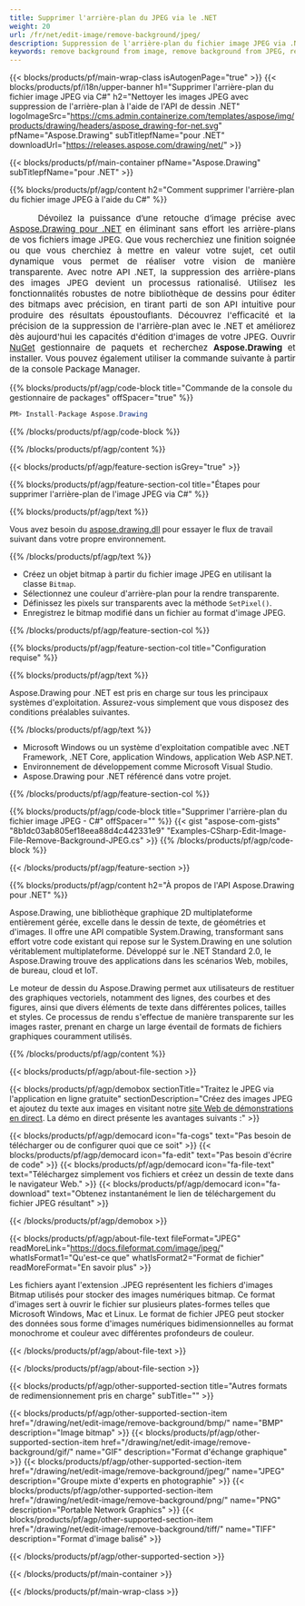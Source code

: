 ```yaml
---
title: Supprimer l'arrière-plan du JPEG via le .NET
weight: 20
url: /fr/net/edit-image/remove-background/jpeg/
description: Suppression de l'arrière-plan du fichier image JPEG via .NET.
keywords: remove background from image, remove background from JPEG, remove background via C#, background removal, erase background, clean image, 2D graphics, drawing API, edit bitmap C#, Drawing pour .NET, save bitmap, save JPEG image, cross-platform 2D graphic library, Bitmap class, raster graphics drawing, rendering raster images, JPEG image file
---
```


{{< blocks/products/pf/main-wrap-class isAutogenPage="true" >}}
{{< blocks/products/pf/i18n/upper-banner h1="Supprimer l'arrière-plan du fichier image JPEG via C#" h2="Nettoyer les images JPEG avec suppression de l'arrière-plan à l'aide de l'API de dessin .NET" logoImageSrc="https://cms.admin.containerize.com/templates/aspose/img/products/drawing/headers/aspose_drawing-for-net.svg" pfName="Aspose.Drawing" subTitlepfName="pour .NET" downloadUrl="https://releases.aspose.com/drawing/net/" >}}

{{< blocks/products/pf/main-container pfName="Aspose.Drawing" subTitlepfName="pour .NET" >}}


{{% blocks/products/pf/agp/content h2="Comment supprimer l'arrière-plan du fichier image JPEG à l'aide du C#" %}}

<p align="justify" style="text-indent:50px;font-size:15px;">
Dévoilez la puissance d’une retouche d’image précise avec <a href="https://products.aspose.com/drawing/net">Aspose.Drawing pour .NET</a> en éliminant sans effort les arrière-plans de vos fichiers image JPEG. Que vous recherchiez une finition soignée ou que vous cherchiez à mettre en valeur votre sujet, cet outil dynamique vous permet de réaliser votre vision de manière transparente. Avec notre API .NET, la suppression des arrière-plans des images JPEG devient un processus rationalisé. Utilisez les fonctionnalités robustes de notre bibliothèque de dessins pour éditer des bitmaps avec précision, en tirant parti de son API intuitive pour produire des résultats époustouflants. Découvrez l'efficacité et la précision de la suppression de l'arrière-plan avec le .NET et améliorez dès aujourd'hui les capacités d'édition d'images de votre JPEG. Ouvrir <a href="https://www.nuget.org/packages/aspose.drawing">NuGet</a> gestionnaire de paquets et recherchez <b>Aspose.Drawing</b> et installer. Vous pouvez également utiliser la commande suivante à partir de la console Package Manager.</p>

{{% blocks/products/pf/agp/code-block title="Commande de la console du gestionnaire de packages" offSpacer="true" %}}
```cs
PM> Install-Package Aspose.Drawing
```
{{% /blocks/products/pf/agp/code-block %}}

{{% /blocks/products/pf/agp/content %}}


{{< blocks/products/pf/agp/feature-section isGrey="true" >}}

{{% blocks/products/pf/agp/feature-section-col title="Étapes pour supprimer l'arrière-plan de l'image JPEG via C#" %}}

{{% blocks/products/pf/agp/text %}}

Vous avez besoin du [aspose.drawing.dll](https://downloads.aspose.com/drawing/net) pour essayer le flux de travail suivant dans votre propre environnement.

{{% /blocks/products/pf/agp/text %}}

+ Créez un objet bitmap à partir du fichier image JPEG en utilisant la classe `Bitmap`.
+ Sélectionnez une couleur d'arrière-plan pour la rendre transparente.
+ Définissez les pixels sur transparents avec la méthode `SetPixel()`.
+ Enregistrez le bitmap modifié dans un fichier au format d'image JPEG.

{{% /blocks/products/pf/agp/feature-section-col %}}

{{% blocks/products/pf/agp/feature-section-col title="Configuration requise" %}}

{{% blocks/products/pf/agp/text %}}

Aspose.Drawing pour .NET est pris en charge sur tous les principaux systèmes d'exploitation. Assurez-vous simplement que vous disposez des conditions préalables suivantes.

{{% /blocks/products/pf/agp/text %}}

- Microsoft Windows ou un système d'exploitation compatible avec .NET Framework, .NET Core, application Windows, application Web ASP.NET.
- Environnement de développement comme Microsoft Visual Studio.
- Aspose.Drawing pour .NET référencé dans votre projet.

{{% /blocks/products/pf/agp/feature-section-col %}}

{{% blocks/products/pf/agp/code-block title="Supprimer l'arrière-plan du fichier image JPEG - C#" offSpacer="" %}}
{{< gist "aspose-com-gists" "8b1dc03ab805ef18eea88d4c442331e9" "Examples-CSharp-Edit-Image-File-Remove-Background-JPEG.cs" >}}
{{% /blocks/products/pf/agp/code-block %}}

{{< /blocks/products/pf/agp/feature-section >}}


<!-- aboutfile Starts -->

{{% blocks/products/pf/agp/content h2="À propos de l'API Aspose.Drawing pour .NET" %}}

Aspose.Drawing, une bibliothèque graphique 2D multiplateforme entièrement gérée, excelle dans le dessin de texte, de géométries et d'images. Il offre une API compatible System.Drawing, transformant sans effort votre code existant qui repose sur le System.Drawing en une solution véritablement multiplateforme. Développé sur le .NET Standard 2.0, le Aspose.Drawing trouve des applications dans les scénarios Web, mobiles, de bureau, cloud et IoT.

Le moteur de dessin du Aspose.Drawing permet aux utilisateurs de restituer des graphiques vectoriels, notamment des lignes, des courbes et des figures, ainsi que divers éléments de texte dans différentes polices, tailles et styles. Ce processus de rendu s'effectue de manière transparente sur les images raster, prenant en charge un large éventail de formats de fichiers graphiques couramment utilisés.

{{% /blocks/products/pf/agp/content %}}


{{< blocks/products/pf/agp/about-file-section >}}

{{< blocks/products/pf/agp/demobox sectionTitle="Traitez le JPEG via l'application en ligne gratuite" sectionDescription="Créez des images JPEG et ajoutez du texte aux images en visitant notre [site Web de démonstrations en direct](https://products.aspose.app/drawing). La démo en direct présente les avantages suivants :" >}}

{{< blocks/products/pf/agp/democard icon="fa-cogs" text="Pas besoin de télécharger ou de configurer quoi que ce soit" >}}
{{< blocks/products/pf/agp/democard icon="fa-edit" text="Pas besoin d'écrire de code" >}}
{{< blocks/products/pf/agp/democard icon="fa-file-text" text="Téléchargez simplement vos fichiers et créez un dessin de texte dans le navigateur Web." >}}
{{< blocks/products/pf/agp/democard icon="fa-download" text="Obtenez instantanément le lien de téléchargement du fichier JPEG résultant" >}}

{{< /blocks/products/pf/agp/demobox >}}

{{< blocks/products/pf/agp/about-file-text fileFormat="JPEG" readMoreLink="https://docs.fileformat.com/image/jpeg/" whatIsFormat1="Qu'est-ce que" whatIsFormat2="Format de fichier" readMoreFormat="En savoir plus" >}}

Les fichiers ayant l'extension .JPEG représentent les fichiers d'images Bitmap utilisés pour stocker des images numériques bitmap. Ce format d'images sert à ouvrir le fichier sur plusieurs plates-formes telles que Microsoft Windows, Mac et Linux. Le format de fichier JPEG peut stocker des données sous forme d'images numériques bidimensionnelles au format monochrome et couleur avec différentes profondeurs de couleur.

{{< /blocks/products/pf/agp/about-file-text >}}

{{< /blocks/products/pf/agp/about-file-section >}}

<!-- aboutfile Ends -->


{{< blocks/products/pf/agp/other-supported-section title="Autres formats de redimensionnement pris en charge" subTitle="" >}}

{{< blocks/products/pf/agp/other-supported-section-item href="/drawing/net/edit-image/remove-background/bmp/" name="BMP" description="Image bitmap" >}}
{{< blocks/products/pf/agp/other-supported-section-item href="/drawing/net/edit-image/remove-background/gif/" name="GIF" description="Format d'échange graphique" >}}
{{< blocks/products/pf/agp/other-supported-section-item href="/drawing/net/edit-image/remove-background/jpeg/" name="JPEG" description="Groupe mixte d'experts en photographie" >}}
{{< blocks/products/pf/agp/other-supported-section-item href="/drawing/net/edit-image/remove-background/png/" name="PNG" description="Portable Network Graphics" >}}
{{< blocks/products/pf/agp/other-supported-section-item href="/drawing/net/edit-image/remove-background/tiff/" name="TIFF" description="Format d'image balisé" >}}

{{< /blocks/products/pf/agp/other-supported-section >}}

{{< /blocks/products/pf/main-container >}}

{{< /blocks/products/pf/main-wrap-class >}}
